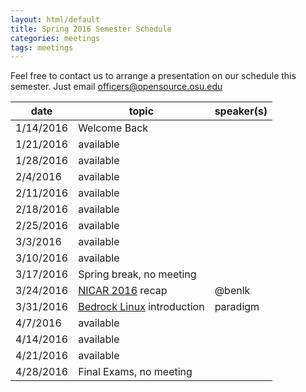 ```yaml
---
layout: html/default
title: Spring 2016 Semester Schedule
categories: meetings
tags: meetings
---
```


Feel free to contact us to arrange a presentation on our schedule this semester. Just email [officers@opensource.osu.edu](mailto:officers@opensource.osu.edu)

| date	   | topic			| speaker(s)	                  |
|----------|----------------------------|---------------|
| 1/14/2016| Welcome Back                               |
| 1/21/2016| available                                  |
| 1/28/2016| available                                  |
| 2/4/2016 | available                                  |
| 2/11/2016| available                                  |
| 2/18/2016| available                                  |
| 2/25/2016| available                                  |
| 3/3/2016 | available                                  |
| 3/10/2016| available                                  |
| 3/17/2016| Spring break, no meeting                   |
| 3/24/2016| [NICAR 2016](http://www.ire.org/conferences/nicar2016/) recap | @benlk |
| 3/31/2016| [Bedrock Linux](http://bedrocklinux.org) introduction | paradigm |
| 4/7/2016 | available                                  |
| 4/14/2016| available                                  |
| 4/21/2016| available                                  |
| 4/28/2016| Final Exams, no meeting                    |
